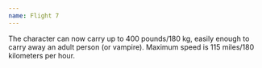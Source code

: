 ```yaml
---
name: Flight 7
---
```


The character can now carry up to 400 pounds/180 kg, easily enough to carry away an adult person (or vampire). Maximum speed is 115 miles/180 kilometers per hour.